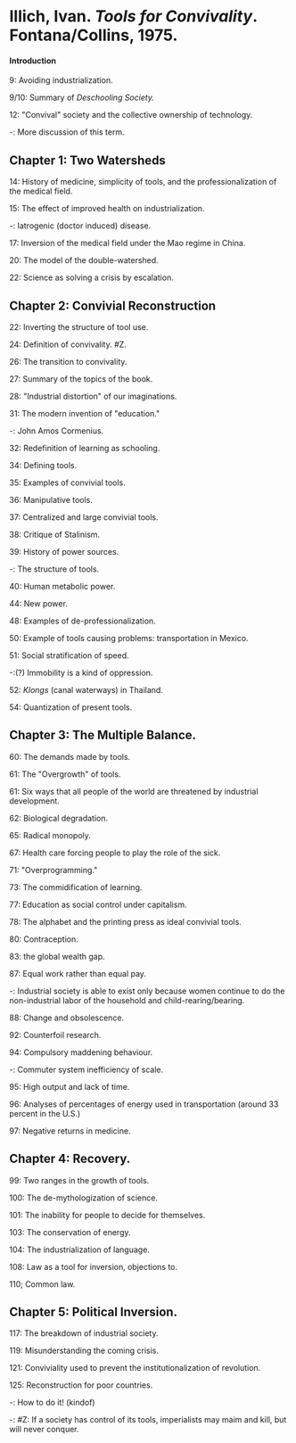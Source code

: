 # Illich, Ivan. _Tools for Convivality_. Fontana/Collins, 1975.  

#### Introduction  

9: Avoiding industrialization.

9/10: Summary of _Deschooling Society._

12: "Convival" society and the collective ownership of technology.

-: More discussion of this term.

## Chapter 1: Two Watersheds    

14: History of medicine, simplicity of tools, and the professionalization of the medical field.

15: The effect of improved health on industrialization.

-: Iatrogenic (doctor induced) disease.

17: Inversion of the medical field under the Mao regime in China.

20: The model of the double-watershed.

22: Science as solving a crisis by escalation.

## Chapter 2: Convivial Reconstruction

22: Inverting the structure of tool use.

24: Definition of convivality. #Z.

26: The transition to convivality.

27: Summary of the topics of the book.

28: "Industrial distortion" of our imaginations.

31: The modern invention of "education."

-: John Amos Cormenius.

32: Redefinition of learning as schooling.  

34: Defining tools.

35: Examples of convivial tools.

36: Manipulative tools.

37: Centralized and large convivial tools.

38: Critique of Stalinism.

39: History of power sources.

-: The structure of tools.

40: Human metabolic power.  

44: New power.  

48: Examples of de-professionalization.  

50: Example of tools causing problems: transportation in Mexico.   

51: Social stratification of speed.  

-:(?) Immobility is a kind of oppression.  

52: _Klongs_ (canal waterways) in Thailand.  

54: Quantization of present tools.  

## Chapter 3: The Multiple Balance.  

60: The demands made by tools.  

61: The "Overgrowth" of tools.  

61: Six ways that all people of the world are threatened by industrial development.  

62: Biological degradation.  

65: Radical monopoly.  

67: Health care forcing people to play the role of the sick.  

71: "Overprogramming."  

73: The commidification of learning. 

77: Education as social control under capitalism. 

78: The alphabet and the printing press as ideal convivial tools.  

80: Contraception.  

83: the global wealth gap.  

87: Equal work rather than equal pay.  

-: Industrial society is able to exist only because women continue to do the non-industrial labor of the household and child-rearing/bearing.  

88: Change and obsolescence.  

92: Counterfoil research.  

94: Compulsory maddening behaviour.  

-: Commuter system inefficiency of scale.  

95: High output and lack of time.  

96: Analyses of percentages of energy used in transportation (around 33 percent in the U.S.)

97: Negative returns in medicine.  

## Chapter 4: Recovery.  

99: Two ranges in the growth of tools.   

100: The de-mythologization of science.  

101: The inability for people to decide for themselves.  

103: The conservation of energy.  

104: The industrialization of language.  

108: Law as a tool for inversion, objections to.  

110; Common law.  

## Chapter 5: Political Inversion.

117: The breakdown of industrial society.  

119: Misunderstanding the coming crisis.  

121: Conviviality used to prevent the institutionalization of revolution.  

125: Reconstruction for poor countries.  

-: How to do it! (kindof)   

-: #Z: If a society has control of its tools, imperialists may maim and kill, but will never conquer.  
